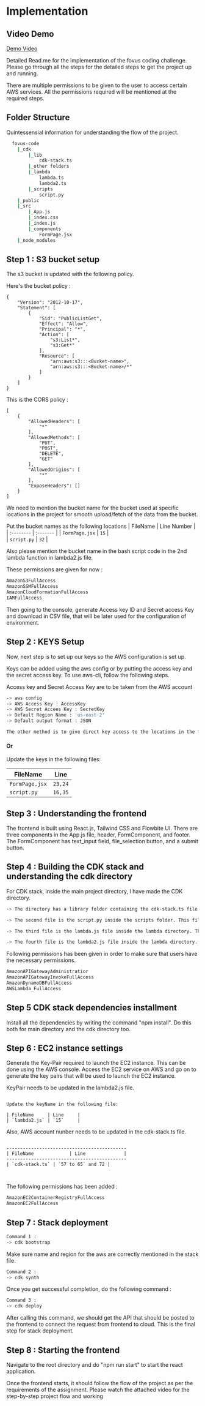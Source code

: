 
# Implementation 

## Video Demo 

[Demo Video](https://www.youtube.com/watch?v=2_UrtueOIoo)


Detailed Read.me for the implementation of the fovus coding challenge. Please go through all the steps for the detailed steps to get the project up and running. 

There are multiple permissions to be given to the user to access certain AWS services. All the permissions required will be mentioned at the required steps.

## Folder Structure

Quintessensial information for understanding the flow of the project. 

```bash
  fovus-code
    |_cdk
        |_lib
            cdk-stack.ts
        |_other folders
        |_lambda
            lambda.ts
            lambda2.ts
        |_scripts
            script.py
    |_public
    |_src
        |_App.js
        |_index.css
        |_index.js
        |_components
            FormPage.jsx
    |_node_modules
```




## Step 1 : S3 bucket setup

The s3 bucket is updated with the following policy.

Here's the bucket policy :
```
{
    "Version": "2012-10-17",
    "Statement": [
        {
            "Sid": "PublicListGet",
            "Effect": "Allow",
            "Principal": "*",
            "Action": [
                "s3:List*",
                "s3:Get*"
            ],
            "Resource": [
                "arn:aws:s3:::<Bucket-name>",
                "arn:aws:s3:::<Bucket-name>/*"
            ]
        }
    ]
}
```

This is the CORS policy :


```
[
    {
        "AllowedHeaders": [
            "*"
        ],
        "AllowedMethods": [
            "PUT",
            "POST",
            "DELETE",
            "GET"
        ],
        "AllowedOrigins": [
            "*"
        ],
        "ExposeHeaders": []
    }
]
```


We need to mention the bucket name for the bucket used at specific locations in the project for smooth upload/fetch of the data from the bucket. 

Put the bucket names as the following locations
| FileName | Line  Number   |
| :-------- | :------- | 
| `FormPage.jsx` | `15` |  
| `script.py` | `32` | 

Also please mention the bucket name in the bash script code in the 2nd lambda function in lambda2.js file.


These permissions are given for now : 

```bash
AmazonS3FullAccess
AmazonSSMFullAccess
AmazonCloudFormationFullAccess 
IAMFullAccess


```


Then going to the console, generate Access key ID and Secret access Key and download in CSV file, that will be later used for the configuration of environment.

## Step 2 : KEYS Setup



Now, next step is to set up our keys so the AWS configuration is set up.


Keys can be added using the aws config or by putting the access key and the secret access key. To use aws-cli, follow the following steps. 

Access key and Secret Access Key are to be taken from the AWS account 
```bash
-> aws config
-> AWS Access Key : AccessKey
-> AWS Secret Accees Key : SecretKey
-> Default Region Name : 'us-east-2'
-> Default output format : JSON 

```

```bash
The other method is to give direct key access to the locations in the frontend and the scripts. Which is generally not considered a good practice.

```

#### Or
Update the keys in the following files:

| FileName | Line          | 
|----------------|---------|
| `FormPage.jsx` | `23,24` | 
| `script.py`    | `16,35` |


## Step 3 : Understanding the frontend 

The frontend is built using React.js, Tailwind CSS and Flowbite UI. There are three components in the App.js file, header, FormComponent, and footer. The FormComponent has text_input field, file_selection button, and a submit button.




## Step 4 : Building the CDK stack and understanding the cdk directory 

For CDK stack, inside the main project directory, I have made the CDK directory. 

```bash
-> The directory has a library folder containing the cdk-stack.ts file that is used to build the structure of all the services and initialize them.

-> The second file is the script.py inside the scripts folder. This file is the script that runs in the EC2 instance to generate and post the ouput path to the DynamoDb.

-> The third file is the lambda.js file inside the lambda directory. This file contains the first lambda function that is triggered by the API gateway service and is used to add the data to the dynamodb. 

-> The fourth file is the lambda2.js file inside the lambda directory. This file contains the second lambda function that is triggered by the dynamodb stream and is used to initiate the EC2 instance.

```

Following permissions has been given in order to make sure that users have the necessary permissions.

```bash
AmazonAPIGatewayAdministratior
AmazonAPIGatewayInvokeFullAccess
AmazonDynamoDBFullAccess  
AWSLambda_FullAccess

```
 
    


## Step 5 CDK stack dependencies installment

Install all the dependencies by writing the command "npm install". Do this both for main directory and the cdk directory too. 

## Step 6 : EC2 instance settings

Generate the Key-Pair required to launch the EC2 instance. This can be done using the AWS console. Access the EC2 service on AWS and go on to generate the key pairs that will be used to launch the EC2 instance.

KeyPair needs to be updated in the lambda2.js file.

``` 

Update the keyName in the following file:

| FileName     | Line     | 
| `lambda2.js` | `15`     | 

```
Also, AWS account nunber needs to be updated in the cdk-stack.ts file. 
```

--------------------------------------------
| FileName             | Line              | 
--------------------------------------------
| `cdk-stack.ts` | `57 to 65` and 72 |



```

The following permissions has been added : 

```bash
AmazonEC2ContainerRegistryFullAccess
AmazonEC2FullAccess

```

## Step 7 : Stack deployment

```bash
Command 1 :
-> cdk bootstrap 
```
Make sure name and region for the aws are correctly mentioned in the stack file. 


```bash
Command 2 :
-> cdk synth 
```
 Once you get successful completion, do the following command :




```bash
Command 3 :
-> cdk deploy
```
After calling this command, we should get the API that should be posted to the frontend to connect the request from frontend to cloud. This is the final step for stack deployment.


## Step 8 : Starting the frontend 
Navigate to the root directory and do "npm run start" to start the react application. 

Once the frontend starts, it should follow the flow of the project as per the requirements of the assignment. Please watch the attached video for the step-by-step project flow and working









